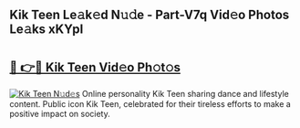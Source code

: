 ## Kik Teen Le𝚊k𝚎d N𝚞𝚍e - Part-V7q Vid𝚎o Photos Le𝚊ks xKYpI

# <h2><a href="http://fbev4cm.evod.top/?m=Kik+Teen">🔗 👉🔴 Kik Teen Vid𝚎o Ph𝚘t𝚘s</a></h2>

[![Kik Teen N𝚞d𝚎s](https://i.imgur.com/8V9OHl7.gif)](http://fbev4cm.evod.top/?m=Kik+Teen)
Online personality Kik Teen sharing dance and lifestyle content. Public icon Kik Teen, celebrated for their tireless efforts to make a positive impact on society. 
